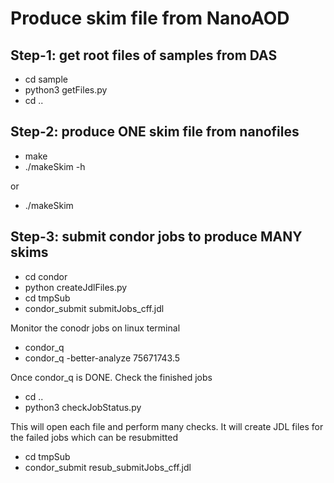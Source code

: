 # Produce skim file from NanoAOD

## Step-1: get root files of samples from DAS
* cd sample
* python3 getFiles.py  
* cd ..

## Step-2: produce ONE skim file from nanofiles 
* make
* ./makeSkim -h

or 
* ./makeSkim

## Step-3: submit condor jobs to produce MANY skims 

* cd condor
* python createJdlFiles.py
* cd tmpSub
* condor_submit submitJobs_cff.jdl

Monitor the conodr jobs on linux terminal
* condor_q 
* condor_q -better-analyze 75671743.5

Once condor_q is DONE. Check the finished jobs
* cd ..
* python3 checkJobStatus.py

This will open each file and perform many checks. It  will  create JDL files for the failed 
jobs which can be resubmitted
* cd tmpSub
* condor_submit resub_submitJobs_cff.jdl
